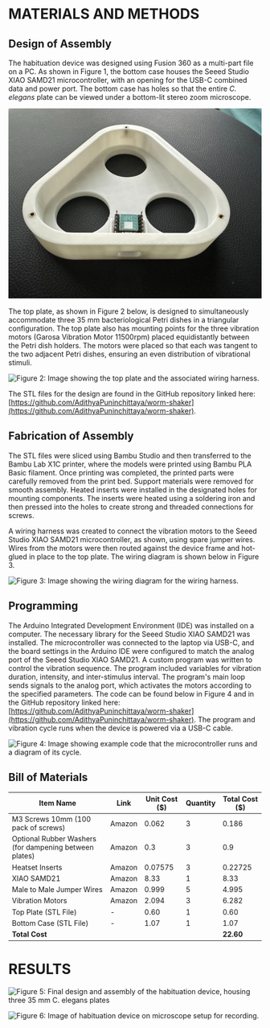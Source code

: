 # MATERIALS AND METHODS 

## Design of Assembly
The habituation device was designed using Fusion 360 as a multi-part file on a PC. As shown in Figure 1, the bottom case houses the Seeed Studio XIAO SAMD21 microcontroller, with an opening for the USB-C combined data and power port. The bottom case has holes so that the entire *C. elegans* plate can be viewed under a bottom-lit stereo zoom microscope. 

![Figure 1: Image showing the bottom case of the habituation device.](https://github.com/AdithyaPuninchittaya/worm-shaker/blob/main/Images/unnamed%20(1).jpg)

The top plate, as shown in Figure 2 below, is designed to simultaneously accommodate three 35 mm bacteriological Petri dishes in a triangular configuration. The top plate also has mounting points for the three vibration motors (Garosa Vibration Motor 11500rpm) placed equidistantly between the Petri dish holders. The motors were placed so that each was tangent to the two adjacent Petri dishes, ensuring an even distribution of vibrational stimuli. 

![Figure 2: Image showing the top plate and the associated wiring harness.](#)

The STL files for the design are found in the GitHub repository linked here: [https://github.com/AdithyaPuninchittaya/worm-shaker](https://github.com/AdithyaPuninchittaya/worm-shaker).

## Fabrication of Assembly  
The STL files were sliced using Bambu Studio and then transferred to the Bambu Lab X1C printer, where the models were printed using Bambu PLA Basic filament. Once printing was completed, the printed parts were carefully removed from the print bed. Support materials were removed for smooth assembly. Heated inserts were installed in the designated holes for mounting components. The inserts were heated using a soldering iron and then pressed into the holes to create strong and threaded connections for screws.

A wiring harness was created to connect the vibration motors to the Seeed Studio XIAO SAMD21 microcontroller, as shown, using spare jumper wires. Wires from the motors were then routed against the device frame and hot-glued in place to the top plate. The wiring diagram is shown below in Figure 3. 

![Figure 3: Image showing the wiring diagram for the wiring harness.](#)

## Programming
The Arduino Integrated Development Environment (IDE) was installed on a computer. The necessary library for the Seeed Studio XIAO SAMD21 was installed. The microcontroller was connected to the laptop via USB-C, and the board settings in the Arduino IDE were configured to match the analog port of the Seeed Studio XIAO SAMD21. A custom program was written to control the vibration sequence. The program included variables for vibration duration, intensity, and inter-stimulus interval. The program's main loop sends signals to the analog port, which activates the motors according to the specified parameters. The code can be found below in Figure 4 and in the GitHub repository linked here: [https://github.com/AdithyaPuninchittaya/worm-shaker](https://github.com/AdithyaPuninchittaya/worm-shaker). The program and vibration cycle runs when the device is powered via a USB-C cable. 

![Figure 4: Image showing example code that the microcontroller runs and a diagram of its cycle.](#)

## Bill of Materials

| Item Name | Link | Unit Cost ($) | Quantity | Total Cost ($) |
|-----------|------|---------------|----------|----------------|
| M3 Screws 10mm (100 pack of screws) | Amazon | 0.062 | 3 | 0.186 |
| Optional Rubber Washers (for dampening between plates) | Amazon | 0.3 | 3 | 0.9 |
| Heatset Inserts | Amazon | 0.07575 | 3 | 0.22725 |
| XIAO SAMD21 | Amazon | 8.33 | 1 | 8.33 |
| Male to Male Jumper Wires | Amazon | 0.999 | 5 | 4.995 |
| Vibration Motors | Amazon | 2.094 | 3 | 6.282 |
| Top Plate (STL File) | - | 0.60 | 1 | 0.60 |
| Bottom Case (STL File) | - | 1.07 | 1 | 1.07 |
| **Total Cost** | | | | **22.60** |

# RESULTS

![Figure 5: Final design and assembly of the habituation device, housing three 35 mm *C. elegans* plates](#)

![Figure 6: Image of habituation device on microscope setup for recording.](#)
